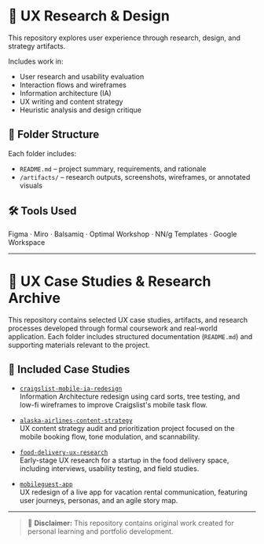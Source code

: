 # 🧪 UX Research & Design

This repository explores user experience through research, design, and strategy artifacts.

Includes work in:
- User research and usability evaluation
- Interaction flows and wireframes
- Information architecture (IA)
- UX writing and content strategy
- Heuristic analysis and design critique

## 📁 Folder Structure

Each folder includes:
- `README.md` – project summary, requirements, and rationale
- `/artifacts/` – research outputs, screenshots, wireframes, or annotated visuals

## 🛠 Tools Used

Figma · Miro · Balsamiq · Optimal Workshop · NN/g Templates · Google Workspace

---

# 🧪 UX Case Studies & Research Archive

This repository contains selected UX case studies, artifacts, and research processes developed through formal coursework and real-world application. Each folder includes structured documentation (`README.md`) and supporting materials relevant to the project.

## 🔎 Included Case Studies

- [`craigslist-mobile-ia-redesign`](./craigslist-mobile-ia-redesign/)  
  Information Architecture redesign using card sorts, tree testing, and low-fi wireframes to improve Craigslist's mobile task flow.

- [`alaska-airlines-content-strategy`](./alaska-airlines-content-strategy/)  
  UX content strategy audit and prioritization project focused on the mobile booking flow, tone modulation, and scannability.

- [`food-delivery-ux-research`](./food-delivery-ux-research/)  
  Early-stage UX research for a startup in the food delivery space, including interviews, usability testing, and field studies.

- [`mobileguest-app`](./mobileguest-app/)  
  UX redesign of a live app for vacation rental communication, featuring user journeys, personas, and an agile story map.

---

> 🛑 **Disclaimer:** This repository contains original work created for personal learning and portfolio development.  
